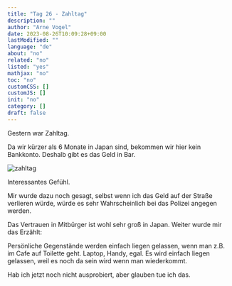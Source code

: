 ```yaml
---
title: "Tag 26 - Zahltag"
description: ""
author: "Arne Vogel"
date: 2023-08-26T10:09:28+09:00
lastModified: ""
language: "de"
about: "no"
related: "no"
listed: "yes"
mathjax: "no"
toc: "no"
customCSS: []
customJS: []
init: "no"
category: []
draft: false
---
```



Gestern war Zahltag.

Da wir kürzer als 6 Monate in Japan sind, bekommen wir hier kein Bankkonto.
Deshalb gibt es das Geld in Bar.

![zahltag](zahltag.jpg)

Interessantes Gefühl.

Mir wurde dazu noch gesagt, selbst wenn ich das Geld auf der Straße verlieren würde, würde es sehr Wahrscheinlich bei das Polizei angegen werden.

Das Vertrauen in Mitbürger ist wohl sehr groß in Japan.
Weiter wurde mir das Erzählt:

Persönliche Gegenstände werden einfach liegen gelassen, wenn man z.B. im Cafe auf Toilette geht.
Laptop, Handy, egal.
Es wird einfach liegen gelassen, weil es noch da sein wird wenn man wiederkommt.

Hab ich jetzt noch nicht ausprobiert, aber glauben tue ich das.
